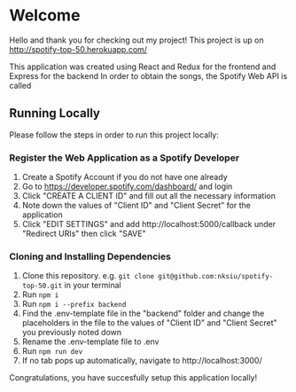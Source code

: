 # Welcome
Hello and thank you for checking out my project!
This project is up on http://spotify-top-50.herokuapp.com/

This application was created using React and Redux for the frontend and Express for the backend
In order to obtain the songs, the Spotify Web API is called

## Running Locally
Please follow the steps in order to run this project locally:

### Register the Web Application as a Spotify Developer
1. Create a Spotify Account if you do not have one already
2. Go to https://developer.spotify.com/dashboard/ and login
3. Click "CREATE A CLIENT ID" and fill out all the necessary information
4. Note down the values of "Client ID" and "Client Secret" for the application
5. Click "EDIT SETTINGS" and add http://localhost:5000/callback under "Redirect URIs" then click "SAVE"

### Cloning and Installing Dependencies
1. Clone this repository. e.g. `git clone git@github.com:nksiu/spotify-top-50.git` in your terminal
2. Run `npm i`
3. Run `npm i --prefix backend` 
4. Find the .env-template file in the "backend" folder and change the placeholders in the file to the values of "Client ID" and "Client Secret" you previously noted down
5. Rename the .env-template file to .env
6. Run `npm run dev`
7. If no tab pops up automatically, navigate to http://localhost:3000/

Congratulations, you have succesfully setup this application locally!
